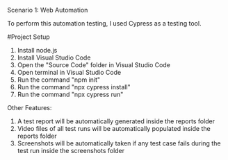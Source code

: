 Scenario 1: Web Automation

To perform this automation testing, I used Cypress as a testing tool.

#Project Setup
1. Install node.js
2. Install Visual Studio Code
3. Open the "Source Code" folder in Visual Studio Code
4. Open terminal in Visual Studio Code
5. Run the command "npm init"
6. Run the command "npx cypress install"
7. Run the command "npx cypress run"

Other Features:
1. A test report will be automatically generated inside the reports folder
2. Video files of all test runs will be automatically populated inside the reports folder
3. Screenshots will be automatically taken if any test case fails during the test run inside the screenshots folder



